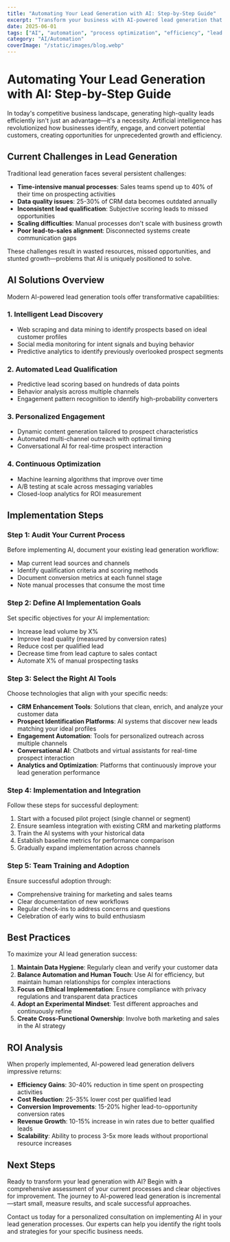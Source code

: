 ```yaml
---
title: "Automating Your Lead Generation with AI: Step-by-Step Guide"
excerpt: "Transform your business with AI-powered lead generation that increases conversion rates while reducing costs and manual effort."
date: 2025-06-01
tags: ["AI", "automation", "process optimization", "efficiency", "lead generation"]
category: "AI/Automation"
coverImage: "/static/images/blog.webp"
---
```


# Automating Your Lead Generation with AI: Step-by-Step Guide

In today's competitive business landscape, generating high-quality leads efficiently isn't just an advantage—it's a necessity. Artificial intelligence has revolutionized how businesses identify, engage, and convert potential customers, creating opportunities for unprecedented growth and efficiency.

## Current Challenges in Lead Generation

Traditional lead generation faces several persistent challenges:

- **Time-intensive manual processes**: Sales teams spend up to 40% of their time on prospecting activities
- **Data quality issues**: 25-30% of CRM data becomes outdated annually
- **Inconsistent lead qualification**: Subjective scoring leads to missed opportunities
- **Scaling difficulties**: Manual processes don't scale with business growth
- **Poor lead-to-sales alignment**: Disconnected systems create communication gaps

These challenges result in wasted resources, missed opportunities, and stunted growth—problems that AI is uniquely positioned to solve.

## AI Solutions Overview

Modern AI-powered lead generation tools offer transformative capabilities:

### 1. Intelligent Lead Discovery
- Web scraping and data mining to identify prospects based on ideal customer profiles
- Social media monitoring for intent signals and buying behavior
- Predictive analytics to identify previously overlooked prospect segments

### 2. Automated Lead Qualification
- Predictive lead scoring based on hundreds of data points
- Behavior analysis across multiple channels
- Engagement pattern recognition to identify high-probability converters

### 3. Personalized Engagement
- Dynamic content generation tailored to prospect characteristics
- Automated multi-channel outreach with optimal timing
- Conversational AI for real-time prospect interaction

### 4. Continuous Optimization
- Machine learning algorithms that improve over time
- A/B testing at scale across messaging variables
- Closed-loop analytics for ROI measurement

## Implementation Steps

### Step 1: Audit Your Current Process
Before implementing AI, document your existing lead generation workflow:
- Map current lead sources and channels
- Identify qualification criteria and scoring methods
- Document conversion metrics at each funnel stage
- Note manual processes that consume the most time

### Step 2: Define AI Implementation Goals
Set specific objectives for your AI implementation:
- Increase lead volume by X%
- Improve lead quality (measured by conversion rates)
- Reduce cost per qualified lead
- Decrease time from lead capture to sales contact
- Automate X% of manual prospecting tasks

### Step 3: Select the Right AI Tools
Choose technologies that align with your specific needs:
- **CRM Enhancement Tools**: Solutions that clean, enrich, and analyze your customer data
- **Prospect Identification Platforms**: AI systems that discover new leads matching your ideal profiles
- **Engagement Automation**: Tools for personalized outreach across multiple channels
- **Conversational AI**: Chatbots and virtual assistants for real-time prospect interaction
- **Analytics and Optimization**: Platforms that continuously improve your lead generation performance

### Step 4: Implementation and Integration
Follow these steps for successful deployment:
1. Start with a focused pilot project (single channel or segment)
2. Ensure seamless integration with existing CRM and marketing platforms
3. Train the AI systems with your historical data
4. Establish baseline metrics for performance comparison
5. Gradually expand implementation across channels

### Step 5: Team Training and Adoption
Ensure successful adoption through:
- Comprehensive training for marketing and sales teams
- Clear documentation of new workflows
- Regular check-ins to address concerns and questions
- Celebration of early wins to build enthusiasm

## Best Practices

To maximize your AI lead generation success:

1. **Maintain Data Hygiene**: Regularly clean and verify your customer data
2. **Balance Automation and Human Touch**: Use AI for efficiency, but maintain human relationships for complex interactions
3. **Focus on Ethical Implementation**: Ensure compliance with privacy regulations and transparent data practices
4. **Adopt an Experimental Mindset**: Test different approaches and continuously refine
5. **Create Cross-Functional Ownership**: Involve both marketing and sales in the AI strategy

## ROI Analysis

When properly implemented, AI-powered lead generation delivers impressive returns:

- **Efficiency Gains**: 30-40% reduction in time spent on prospecting activities
- **Cost Reduction**: 25-35% lower cost per qualified lead
- **Conversion Improvements**: 15-20% higher lead-to-opportunity conversion rates
- **Revenue Growth**: 10-15% increase in win rates due to better qualified leads
- **Scalability**: Ability to process 3-5x more leads without proportional resource increases

## Next Steps

Ready to transform your lead generation with AI? Begin with a comprehensive assessment of your current processes and clear objectives for improvement. The journey to AI-powered lead generation is incremental—start small, measure results, and scale successful approaches.

Contact us today for a personalized consultation on implementing AI in your lead generation processes. Our experts can help you identify the right tools and strategies for your specific business needs.
